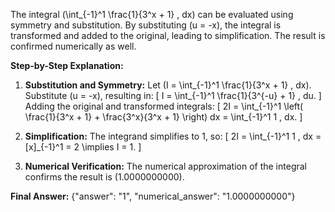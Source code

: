 The integral \(\int_{-1}^1 \frac{1}{3^x + 1} \, dx\) can be evaluated using symmetry and substitution. By substituting \(u = -x\), the integral is transformed and added to the original, leading to simplification. The result is confirmed numerically as well.

**Step-by-Step Explanation:**

1. **Substitution and Symmetry:**
   Let \(I = \int_{-1}^1 \frac{1}{3^x + 1} \, dx\). Substitute \(u = -x\), resulting in:
   \[
   I = \int_{-1}^1 \frac{1}{3^{-u} + 1} \, du.
   \]
   Adding the original and transformed integrals:
   \[
   2I = \int_{-1}^1 \left( \frac{1}{3^x + 1} + \frac{3^x}{3^x + 1} \right) dx = \int_{-1}^1 1 \, dx.
   \]

2. **Simplification:**
   The integrand simplifies to 1, so:
   \[
   2I = \int_{-1}^1 1 \, dx = [x]_{-1}^1 = 2 \implies I = 1.
   \]

3. **Numerical Verification:**
   The numerical approximation of the integral confirms the result is \(1.0000000000\).

**Final Answer:**
{"answer": "1", "numerical_answer": "1.0000000000"}